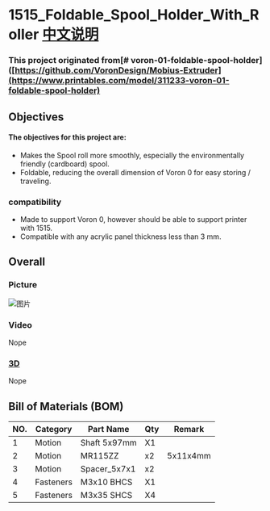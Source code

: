 # 1515_Foldable_Spool_Holder_With_Roller [中文说明](./Readme_CN.MD)


### This project originated from[# voron-01-foldable-spool-holder]([https://github.com/VoronDesign/Mobius-Extruder](https://www.printables.com/model/311233-voron-01-foldable-spool-holder)

## Objectives

#### The objectives for this project are:

 - Makes the Spool roll more smoothly, especially the environmentally friendly (cardboard) spool.
 - Foldable, reducing the overall dimension of Voron 0 for easy storing / traveling.
   
### compatibility
   
 - Made to support Voron 0, however should be able to support printer with 1515.
 - Compatible with any acrylic panel thickness less than 3 mm.

## Overall

### Picture

![图片](image/image.jpg)

### Video
Nope

 
### [3D](./3D)
Nope


## Bill of Materials (BOM)
|NO.	|Category	|Part Name	|Qty	|Remark
|--|--|--|--|--|
|1	|Motion	|Shaft 5x97mm  |X1	|
|2	|Motion	|MR115ZZ	|x2 |5x11x4mm |
|3	|Motion	|Spacer_5x7x1|x2 |	
|4	|Fasteners	|M3x10 BHCS	|X1	
|5	|Fasteners	|M3x35 SHCS	|X4
